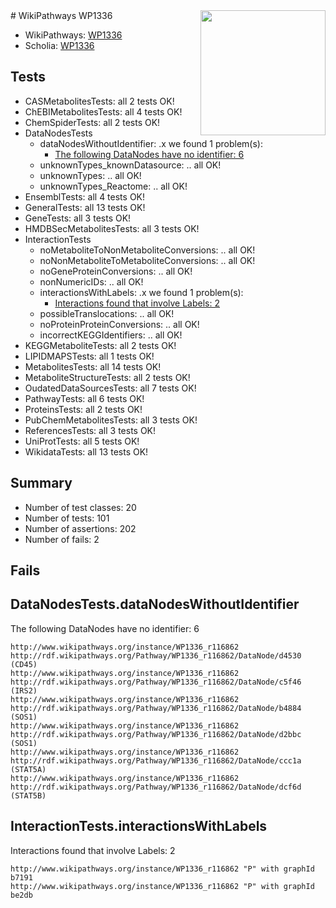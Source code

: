 <img style="float: right; width: 200px" src="https://upload.wikimedia.org/wikipedia/commons/thumb/8/83/Wplogo_with_text_500.png/640px-Wplogo_with_text_500.png" />
# WikiPathways WP1336

* WikiPathways: [WP1336](https://new.wikipathways.org/pathways/WP1336)
* Scholia: [WP1336](https://scholia.toolforge.org/wikipathways/WP1336)
## Tests
* CASMetabolitesTests: all 2 tests OK!
* ChEBIMetabolitesTests: all 4 tests OK!
* ChemSpiderTests: all 2 tests OK!
* DataNodesTests
    * dataNodesWithoutIdentifier: .x we found 1 problem(s):
        * [The following DataNodes have no identifier: 6](#d2d32fa5)
    * unknownTypes_knownDatasource: .. all OK!
    * unknownTypes: .. all OK!
    * unknownTypes_Reactome: .. all OK!
* EnsemblTests: all 4 tests OK!
* GeneralTests: all 13 tests OK!
* GeneTests: all 3 tests OK!
* HMDBSecMetabolitesTests: all 3 tests OK!
* InteractionTests
    * noMetaboliteToNonMetaboliteConversions: .. all OK!
    * noNonMetaboliteToMetaboliteConversions: .. all OK!
    * noGeneProteinConversions: .. all OK!
    * nonNumericIDs: .. all OK!
    * interactionsWithLabels: .x we found 1 problem(s):
        * [Interactions found that involve Labels: 2](#630d2679)
    * possibleTranslocations: .. all OK!
    * noProteinProteinConversions: .. all OK!
    * incorrectKEGGIdentifiers: .. all OK!
* KEGGMetaboliteTests: all 2 tests OK!
* LIPIDMAPSTests: all 1 tests OK!
* MetabolitesTests: all 14 tests OK!
* MetaboliteStructureTests: all 2 tests OK!
* OudatedDataSourcesTests: all 7 tests OK!
* PathwayTests: all 6 tests OK!
* ProteinsTests: all 2 tests OK!
* PubChemMetabolitesTests: all 3 tests OK!
* ReferencesTests: all 3 tests OK!
* UniProtTests: all 5 tests OK!
* WikidataTests: all 13 tests OK!


## Summary

* Number of test classes: 20
* Number of tests: 101
* Number of assertions: 202
* Number of fails: 2

## Fails

<a name="d2d32fa5" />

## DataNodesTests.dataNodesWithoutIdentifier

The following DataNodes have no identifier: 6
```
http://www.wikipathways.org/instance/WP1336_r116862 http://rdf.wikipathways.org/Pathway/WP1336_r116862/DataNode/d4530 (CD45)
http://www.wikipathways.org/instance/WP1336_r116862 http://rdf.wikipathways.org/Pathway/WP1336_r116862/DataNode/c5f46 (IRS2)
http://www.wikipathways.org/instance/WP1336_r116862 http://rdf.wikipathways.org/Pathway/WP1336_r116862/DataNode/b4884 (SOS1)
http://www.wikipathways.org/instance/WP1336_r116862 http://rdf.wikipathways.org/Pathway/WP1336_r116862/DataNode/d2bbc (SOS1)
http://www.wikipathways.org/instance/WP1336_r116862 http://rdf.wikipathways.org/Pathway/WP1336_r116862/DataNode/ccc1a (STAT5A)
http://www.wikipathways.org/instance/WP1336_r116862 http://rdf.wikipathways.org/Pathway/WP1336_r116862/DataNode/dcf6d (STAT5B)
```

<a name="630d2679" />

## InteractionTests.interactionsWithLabels

Interactions found that involve Labels: 2
```
http://www.wikipathways.org/instance/WP1336_r116862 "P" with graphId b7191
http://www.wikipathways.org/instance/WP1336_r116862 "P" with graphId be2db
```

